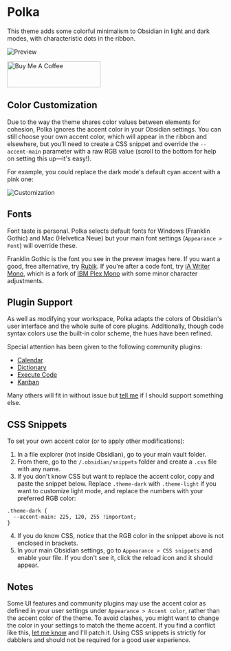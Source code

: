 # Polka

This theme adds some colorful minimalism to Obsidian in light and dark modes, with characteristic dots in the ribbon.

![Preview](polka_full_size.png)

<a href="https://www.buymeacoffee.com/callumhackett" target="_blank"><img src="https://cdn.buymeacoffee.com/buttons/v2/default-yellow.png" alt="Buy Me A Coffee" style="height: 60px !important;width: 217px !important;" ></a>

## Color Customization

Due to the way the theme shares color values between elements for cohesion, Polka ignores the accent color in your Obsidian settings. You can still choose your own accent color, which will appear in the ribbon and elsewhere, but you'll need to create a CSS snippet and override the `--accent-main` parameter with a raw RGB value (scroll to the bottom for help on setting this up—it's easy!).

For example, you could replace the dark mode's default cyan accent with a pink one:

![Customization](color_customization.png)

## Fonts

Font taste is personal. Polka selects default fonts for Windows (Franklin Gothic) and Mac (Helvetica Neue) but your main font settings (`Appearance > Font`) will override these.

Franklin Gothic is the font you see in the prevew images here. If you want a good, free alternative, try [Rubik](https://fonts.google.com/specimen/Rubik). If you're after a code font, try [iA Writer Mono](https://github.com/iaolo/iA-Fonts/tree/master/iA%20Writer%20Mono), which is a fork of [IBM Plex Mono](https://github.com/IBM/plex) with some minor character adjustments.

## Plugin Support

As well as modifying your workspace, Polka adapts the colors of Obsidian's user interface and the whole suite of core plugins. Additionally, though code syntax colors use the built-in color scheme, the hues have been refined.

Special attention has been given to the following community plugins:

- [Calendar](https://github.com/liamcain/obsidian-calendar-plugin)
- [Dictionary](https://github.com/phibr0/obsidian-dictionary)
- [Execute Code](https://github.com/twibiral/obsidian-execute-code)
- [Kanban](https://github.com/mgmeyers/obsidian-kanban)

Many others will fit in without issue but [tell me](https://github.com/callumhackett/obsidian_polka_theme/issues) if I should support something else.

## CSS Snippets

To set your own accent color (or to apply other modifications):

1. In a file explorer (not inside Obsidian), go to your main vault folder.
2. From there, go to the `/.obsidian/snippets` folder and create a `.css` file with any name.
3. If you don't know CSS but want to replace the accent color, copy and paste the snippet below. Replace `.theme-dark` with `.theme-light` if you want to customize light mode, and replace the numbers with your preferred RGB color:
```
.theme-dark {
  --accent-main: 225, 120, 255 !important;
}
```
4. If you do know CSS, notice that the RGB color in the snippet above is not enclosed in brackets.
5. In your main Obsidian settings, go to `Appearance > CSS snippets` and enable your file. If you don't see it, click the reload icon and it should appear.

## Notes

Some UI features and community plugins may use the accent color as defined in your user settings under `Appearance > Accent color`, rather than the accent color of the theme. To avoid clashes, you might want to change the color in your settings to match the theme accent. If you find a conflict like this, [let me know](https://github.com/callumhackett/obsidian_polka_theme/issues) and I'll patch it. Using CSS snippets is strictly for dabblers and should not be required for a good user experience.

